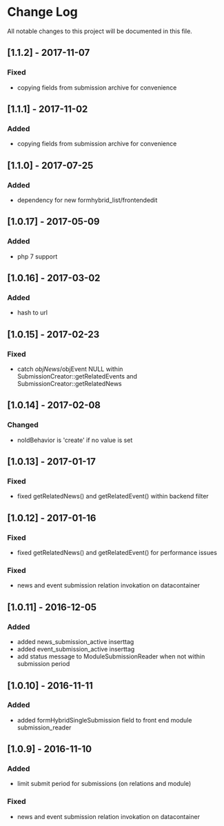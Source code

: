 # Change Log
All notable changes to this project will be documented in this file.

## [1.1.2] - 2017-11-07

### Fixed
- copying fields from submission archive for convenience

## [1.1.1] - 2017-11-02

### Added
- copying fields from submission archive for convenience

## [1.1.0] - 2017-07-25

### Added
- dependency for new formhybrid_list/frontendedit

## [1.0.17] - 2017-05-09

### Added
- php 7 support

## [1.0.16] - 2017-03-02

### Added
- hash to url

## [1.0.15] - 2017-02-23

### Fixed
- catch $objNews/$objEvent NULL within SubmissionCreator::getRelatedEvents and SubmissionCreator::getRelatedNews

## [1.0.14] - 2017-02-08

### Changed
- noIdBehavior is 'create' if no value is set

## [1.0.13] - 2017-01-17

### Fixed
- fixed getRelatedNews() and getRelatedEvent() within backend filter

## [1.0.12] - 2017-01-16

### Fixed
- fixed getRelatedNews() and getRelatedEvent() for performance issues

### Fixed
- news and event submission relation invokation on datacontainer

## [1.0.11] - 2016-12-05

### Added
- added news_submission_active inserttag
- added event_submission_active inserttag
- add status message to ModuleSubmissionReader when not within submission period

## [1.0.10] - 2016-11-11

### Added
- added formHybridSingleSubmission field to front end module submission_reader

## [1.0.9] - 2016-11-10

### Added
- limit submit period for submissions (on relations and module)  

### Fixed
- news and event submission relation invokation on datacontainer
